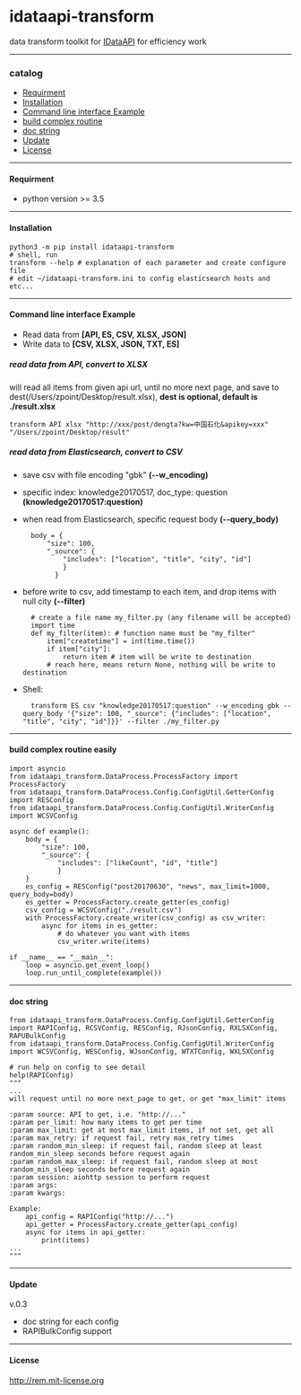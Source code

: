 # idataapi-transform

data transform toolkit for [IDataAPI](http://www.idataapi.cn/) for efficiency work

-------------------

### catalog

* [Requirment](#requirment)
* [Installation](#installation)
* [Command line interface Example](#command-line-interface-example)
* [build complex routine](#build-complex-routine-easily)
* [doc string](#doc-string)
* [Update](#ipdate)
* [License](#license)

-------------------

#### Requirment
* python version >= 3.5

-------------------

#### Installation

	python3 -m pip install idataapi-transform
    # shell, run
    transform --help # explanation of each parameter and create configure file
    # edit ~/idataapi-transform.ini to config elasticsearch hosts and etc...

-------------------

#### Command line interface Example

* Read data from **[API, ES, CSV, XLSX, JSON]**
* Write data to **[CSV, XLSX, JSON, TXT, ES]**

##### read data from API, convert to XLSX

will read all items from given api url, until no more next page, and save to dest(/Users/zpoint/Desktop/result.xlsx), **dest is optional, default is ./result.xlsx**

	transform API xlsx "http://xxx/post/dengta?kw=中国石化&apikey=xxx" "/Users/zpoint/Desktop/result"

##### read data from Elasticsearch, convert to CSV
* save csv with file encoding "gbk" **(--w_encoding)**
* specific index: knowledge20170517, doc_type: question **(knowledge20170517:question)**
* when read from Elasticsearch, specific request body **(--query_body)**

    	body = {
        	"size": 100,
        	"_source": {
            	"includes": ["location", "title", "city", "id"]
                }
              }

* before write to csv, add timestamp to each item, and drop items with null city **(--filter)**

        # create a file name my_filter.py (any filename will be accepted)
        import time
        def my_filter(item): # function name must be "my_filter"
            item["createtime"] = int(time.time())
            if item["city"]:
                return item # item will be write to destination
            # reach here, means return None, nothing will be write to destination

* Shell:

    	transform ES csv "knowledge20170517:question" --w_encoding gbk --query_body '{"size": 100, "_source": {"includes": ["location", "title", "city", "id"]}}' --filter ./my_filter.py

-------------------

#### build complex routine easily

    import asyncio
    from idataapi_transform.DataProcess.ProcessFactory import ProcessFactory
    from idataapi_transform.DataProcess.Config.ConfigUtil.GetterConfig import RESConfig
    from idataapi_transform.DataProcess.Config.ConfigUtil.WriterConfig import WCSVConfig

	async def example():
        body = {
            "size": 100,
            "_source": {
                "includes": ["likeCount", "id", "title"]
                }
        }
        es_config = RESConfig("post20170630", "news", max_limit=1000, query_body=body)
        es_getter = ProcessFactory.create_getter(es_config)
        csv_config = WCSVConfig("./result.csv")
        with ProcessFactory.create_writer(csv_config) as csv_writer:
            async for items in es_getter:
                # do whatever you want with items
                csv_writer.write(items)

	if __name__ == "__main__":
        loop = asyncio.get_event_loop()
        loop.run_until_complete(example())


-------------------

#### doc string

	from idataapi_transform.DataProcess.Config.ConfigUtil.GetterConfig import RAPIConfig, RCSVConfig, RESConfig, RJsonConfig, RXLSXConfig, RAPUBulkConfig
    from idataapi_transform.DataProcess.Config.ConfigUtil.WriterConfig import WCSVConfig, WESConfig, WJsonConfig, WTXTConfig, WXLSXConfig

    # run help on config to see detail
    help(RAPIConfig)
    """
    ...
    will request until no more next_page to get, or get "max_limit" items

    :param source: API to get, i.e. "http://..."
    :param per_limit: how many items to get per time
    :param max_limit: get at most max_limit items, if not set, get all
    :param max_retry: if request fail, retry max_retry times
    :param random_min_sleep: if request fail, random sleep at least random_min_sleep seconds before request again
    :param random_max_sleep: if request fail, random sleep at most random_min_sleep seconds before request again
    :param session: aiohttp session to perform request
    :param args:
    :param kwargs:

    Example:
        api_config = RAPIConfig("http://...")
        api_getter = ProcessFactory.create_getter(api_config)
        async for items in api_getter:
            print(items)
    ...
	"""


-------------------

#### Update

v.0.3
* doc string for each config
* RAPIBulkConfig support

-------------------

#### License

http://rem.mit-license.org